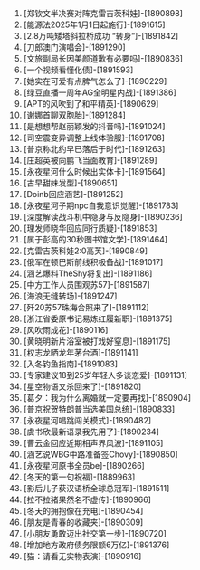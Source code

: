 
1. [郑钦文半决赛对阵克雷吉茨科娃]-[1890898]
1. [能源法2025年1月1日起施行]-[1891615]
1. [2.8万吨矮塔斜拉桥成功 “转身”]-[1891842]
1. [刀郎澳门演唱会]-[1891290]
1. [文旅副局长因美颜道歉有必要吗]-[1890836]
1. [一个视频看懂化债]-[1891593]
1. [她实在可爱有点脾气怎么了]-[1890229]
1. [绿豆直播一周年AG全明星内战]-[1891386]
1. [APT的风吹到了和平精英]-[1890629]
1. [谢娜首聊双胞胎]-[1891284]
1. [是想想帮赵丽颖发的抖音吗]-[1891024]
1. [司空震变异调整上线体验服]-[1891708]
1. [普京称北约早已落后于时代]-[1891263]
1. [庄超英被向鹏飞当面教育]-[1891289]
1. [永夜星河什么时候出实体卡]-[1891564]
1. [古早甜妹发型]-[1890651]
1. [Doinb回应涵艺]-[1891252]
1. [永夜星河子期npc自我意识觉醒]-[1891783]
1. [深度解读战斗机中隐身与反隐身]-[1890236]
1. [理发师晓华回应同行质疑]-[1891853]
1. [属于彭高的30秒图书馆文学]-[1891464]
1. [克雷吉茨科娃2:0高芙]-[1890849]
1. [俄军在顿巴斯前线积极备战]-[1891017]
1. [涵艺爆料TheShy将复出]-[1891186]
1. [中方工作人员围观苏57]-[1891587]
1. [海浪无缝转场]-[1891247]
1. [歼20苏57珠海合照来了]-[1891112]
1. [浙江省委原书记易炼红履新职]-[1891375]
1. [风吹雨成花]-[1890116]
1. [黄晓明新片浴室被打戏好窒息]-[1891175]
1. [权志龙晒龙年茅台酒]-[1891141]
1. [入冬钓鱼指南]-[1891083]
1. [专家建议18到25岁年轻人多谈恋爱]-[1891131]
1. [星空物语又杀回来了]-[1891820]
1. [葛夕：我为什么离婚就一定要再找]-[1890904]
1. [普京祝贺特朗普当选美国总统]-[1890833]
1. [永夜星河唱跳闯关模式]-[1890482]
1. [虞书欣最新语录我先用了]-[1890234]
1. [曹云金回应近期相声界风波]-[1891105]
1. [涵艺说WBG中路准备签Chovy]-[1890850]
1. [永夜星河原书全员be]-[1890266]
1. [冬天的第一句祝福]-[1889963]
1. [影后儿子获汉语桥全球总冠军]-[1891511]
1. [拉不拉猪果然名不虚传]-[1890966]
1. [冬天的拥抱像在充电]-[1890454]
1. [朋友是青春的收藏夹]-[1890309]
1. [小朋友勇敢迈出社交第一步]-[1890720]
1. [增加地方政府债务限额6万亿]-[1891376]
1. [猫：请看无实物表演]-[1890916]